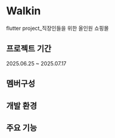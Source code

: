 # Walkin
flutter project_직장인들을 위한 올인원 쇼핑몰

## 프로젝트 기간
2025.06.25 ~ 2025.07.17

## 멤버구성

## 개발 환경

## 주요 기능
